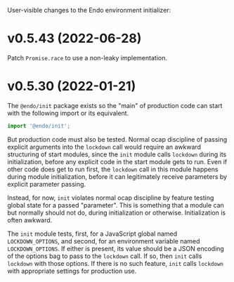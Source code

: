 User-visible changes to the Endo environment initializer:

# v0.5.43 (2022-06-28)

Patch `Promise.race` to use a non-leaky implementation.

# v0.5.30 (2022-01-21)

The `@endo/init` package exists so the "main" of production code can
start with the following import or its equivalent.
```js
import '@endo/init';
```
But production code must also be tested. Normal ocap discipline of passing
explicit arguments into the `lockdown`
call would require an awkward structuring of start modules, since
the `init` module calls `lockdown` during its initialization,
before any explicit code in the start module gets to run. Even if other code
does get to run first, the `lockdown` call in this module happens during
module initialization, before it can legitimately receive parameters by
explicit parameter passing.

Instead, for now, `init` violates normal ocap discipline by feature
testing global state for a passed "parameter". This is something that a
module can but normally should not do, during initialization or otherwise.
Initialization is often awkward.

The `init` module tests, first,
for a JavaScript global named `LOCKDOWN_OPTIONS`, and second, for an environment
variable named `LOCKDOWN_OPTIONS`. If either is present, its value should be
a JSON encoding of the options bag to pass to the `lockdown` call. If so,
then `init` calls `lockdown` with those options. If there is no such
feature, `init` calls `lockdown` with appropriate settings for
production use.
